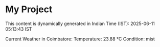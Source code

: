 # My Project

This content is dynamically generated in Indian Time (IST): 2025-06-11 05:13:43 IST


Current Weather in Coimbatore:
Temperature: 23.88 °C
Condition: mist

